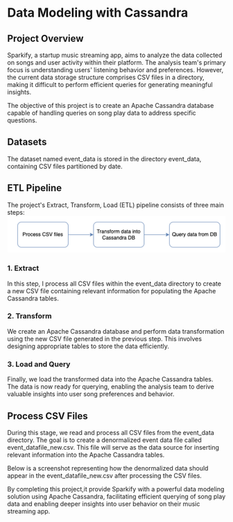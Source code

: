 # Data Modeling with Cassandra
## Project Overview
Sparkify, a startup music streaming app, aims to analyze the data collected on songs and user activity within their platform. The analysis team's primary focus is understanding users' listening behavior and preferences. However, the current data storage structure comprises CSV files in a directory, making it difficult to perform efficient queries for generating meaningful insights.

The objective of this project is to create an Apache Cassandra database capable of handling queries on song play data to address specific questions.

## Datasets
The dataset named event_data is stored in the directory event_data, containing CSV files partitioned by date. 

## ETL Pipeline
The project's Extract, Transform, Load (ETL) pipeline consists of three main steps:
![ETL](ETL.png)
### 1. Extract
In this step, I process all CSV files within the event_data directory to create a new CSV file containing relevant information for populating the Apache Cassandra tables.
### 2. Transform
We create an Apache Cassandra database and perform data transformation using the new CSV file generated in the previous step. This involves designing appropriate tables to store the data efficiently.
### 3. Load and Query
Finally, we load the transformed data into the Apache Cassandra tables. The data is now ready for querying, enabling the analysis team to derive valuable insights into user song preferences and behavior.

## Process CSV Files
During this stage, we read and process all CSV files from the event_data directory. The goal is to create a denormalized event data file called event_datafile_new.csv. This file will serve as the data source for inserting relevant information into the Apache Cassandra tables.

Below is a screenshot representing how the denormalized data should appear in the event_datafile_new.csv after processing the CSV files.

By completing this project,it provide Sparkify with a powerful data modeling solution using Apache Cassandra, facilitating efficient querying of song play data and enabling deeper insights into user behavior on their music streaming app.
